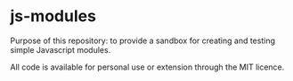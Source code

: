 # js-modules
Purpose of this repository: to provide a sandbox for creating and testing simple Javascript modules.

All code is available for personal use or extension through the MIT licence.
